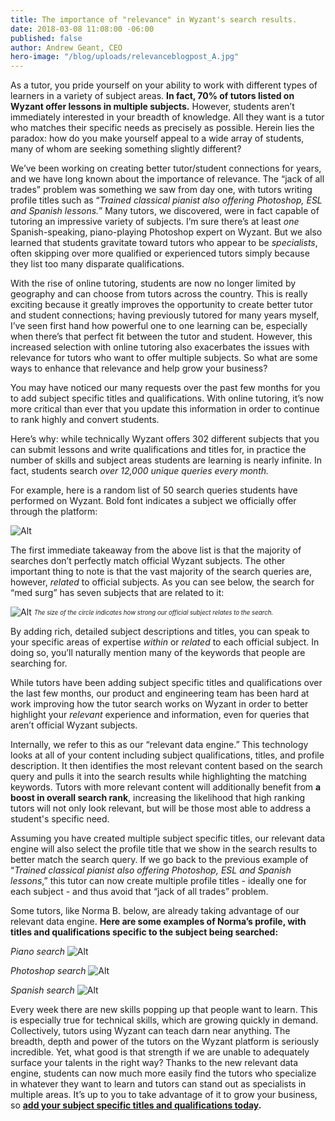 ```yaml
---
title: The importance of "relevance" in Wyzant's search results.
date: 2018-03-08 11:08:00 -06:00
published: false
author: Andrew Geant, CEO
hero-image: "/blog/uploads/relevanceblogpost_A.jpg"
---
```


As a tutor, you pride yourself on your ability to work with different types of learners in a variety of subject areas. **In fact, 70% of tutors listed on Wyzant offer lessons in multiple subjects.** However, students aren’t immediately interested in your breadth of knowledge. All they want is a tutor who matches their specific needs as precisely as possible. Herein lies the paradox: how do you make yourself appeal to a wide array of students, many of whom are seeking something slightly different?  

We’ve been working on creating better tutor/student connections for years, and we have long known about the importance of relevance. The “jack of all trades” problem was something we saw from day one, with tutors writing profile titles such as “*Trained classical pianist also offering Photoshop, ESL and Spanish lessons.*” Many tutors, we discovered, were in fact capable of tutoring an impressive variety of subjects. I’m sure there’s at least *one* Spanish-speaking, piano-playing Photoshop expert on Wyzant. But we also learned that students gravitate toward tutors who appear to be *specialists*, often skipping over more qualified or experienced tutors simply because they list too many disparate qualifications.

With the rise of online tutoring, students are now no longer limited by geography and can choose from tutors across the country. This is really exciting because it greatly improves the opportunity to create better tutor and student connections; having previously tutored for many years myself, I’ve seen first hand how powerful one to one learning can be, especially when there’s that perfect fit between the tutor and student. However, this increased selection with online tutoring also exacerbates the issues with relevance for tutors who want to offer multiple subjects. So what are some ways to enhance that relevance and help grow your business?

You may have noticed our many requests over the past few months for you to add subject specific titles and qualifications. With online tutoring, it’s now more critical than ever that you update this information in order to continue to rank highly and convert students. 

Here’s why: while technically Wyzant offers 302 different subjects that you can submit lessons and write qualifications and titles for, in practice the number of skills and subject areas students are learning is nearly infinite. In fact, students search *over 12,000 unique queries every month.* 

For example, here is a random list of 50 search queries students have performed on Wyzant. Bold font indicates a subject we officially offer through the platform: 

![Alt](/blog/uploads/img-blog-keyword-list.jpg "Keyword List")

The first immediate takeaway from the above list is that the majority of searches don’t perfectly match official Wyzant subjects. The other important thing to note is that the vast majority of the search queries are, however, *related* to official subjects. As you can see below, the search for “med surg” has seven subjects that are related to it: 

![Alt](/blog/uploads/img-blog-search-mapping%20V2.jpg "Search Results")
<sub><sup>*The size of the circle indicates how strong our official subject relates to the search.*</sub></sup>

By adding rich, detailed subject descriptions and titles, you can speak to your specific areas of expertise *within* or *related* to each official subject. In doing so, you’ll naturally mention many of the keywords that people are searching for. 

While tutors have been adding subject specific titles and qualifications over the last few months, our product and engineering team has been hard at work improving how the tutor search works on Wyzant in order to better highlight your *relevant* experience and information, even for queries that aren’t official Wyzant subjects.

Internally, we refer to this as our “relevant data engine.” This technology looks at all of your content including subject qualifications, titles, and profile description. It then identifies the most relevant content based on the search query and pulls it into the search results while highlighting the matching keywords. Tutors with more relevant content will additionally benefit from **a boost in overall search rank**, increasing the likelihood that high ranking tutors will not only look relevant, but will be those most able to address a student's specific need.

Assuming you have created multiple subject specific titles, our relevant data engine will also select the profile title that we show in the search results to better match the search query. If we go back to the previous example of “*Trained classical pianist also offering Photoshop, ESL and Spanish lessons*,” this tutor can now create multiple profile titles - ideally one for each subject - and thus avoid that “jack of all trades” problem. 

Some tutors, like Norma B. below, are already taking advantage of our relevant data engine.  **Here are some examples of Norma’s profile, with titles and qualifications specific to the subject being searched:**

*Piano search*
![Alt](/blog/uploads/Piano%20tutor.png "Piano")

*Photoshop search*
![Alt](/blog/uploads/Photoshop%20tutor.png "Photoshop")

*Spanish search*
![Alt](/blog/uploads/Spanishtutor.png "Spanish")


Every week there are new skills popping up that people want to learn. This is especially true for technical skills, which are growing quickly in demand. Collectively, tutors using Wyzant can teach darn near anything. The breadth, depth and power of the tutors on the Wyzant platform is seriously incredible. Yet, what good is that strength if we are unable to adequately surface your talents in the right way? Thanks to the new relevant data engine, students can now much more easily find the tutors who specialize in whatever they want to learn and tutors can stand out as specialists in multiple areas. It’s up to you to take advantage of it to grow your business, so **[add your subject specific titles and qualifications today](https://www.wyzant.com/tutor/subjects/).**